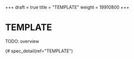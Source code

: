 +++
draft = true
title = "TEMPLATE"
weight = 19910800
+++

TEMPLATE
========

TODO: overview

{# spec_detail(ref="TEMPLATE")  

